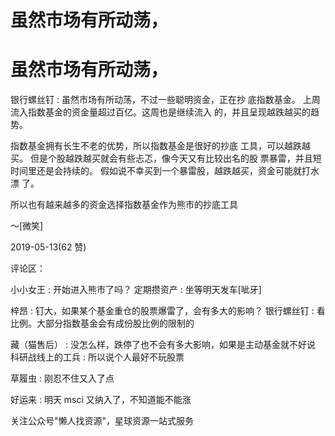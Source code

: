 # 虽然市场有所动荡，

# 虽然市场有所动荡，

银行螺丝钉 : 虽然市场有所动荡，不过一些聪明资金，正在抄 底指数基金。 上周流入指数基金的资金量超过百亿。这周也是继续流入 的，并且呈现越跌越买的趋势。

指数基金拥有长生不老的优势，所以指数基金是很好的抄底 工具，可以越跌越买。 但是个股越跌越买就会有些忐忑，像今天又有比较出名的股 票暴雷，并且短时间里还是会持续的。 假如说不幸买到一个暴雷股，越跌越买，资金可能就打水漂 了。

所以也有越来越多的资金选择指数基金作为熊市的抄底工具

～[微笑]

2019-05-13(62 赞)

评论区：

小小女王 : 开始进入熊市了吗？ 定期攒资产 : 坐等明天发车[呲牙]

梓昂 : 钉大，如果某个基金重仓的股票爆雷了，会有多大的影响？ 银行螺丝钉 : 看比例。大部分指数基金会有成份股比例的限制的

藏（猫售后） : 没怎么样，跌停了也不会有多大影响，如果是主动基金就不好说 科研战线上的工兵 : 所以说个人最好不玩股票

草履虫 : 刚忍不住又入了点

好运来 : 明天 msci 又纳入了，不知道能不能涨

关注公众号"懒人找资源"，星球资源一站式服务